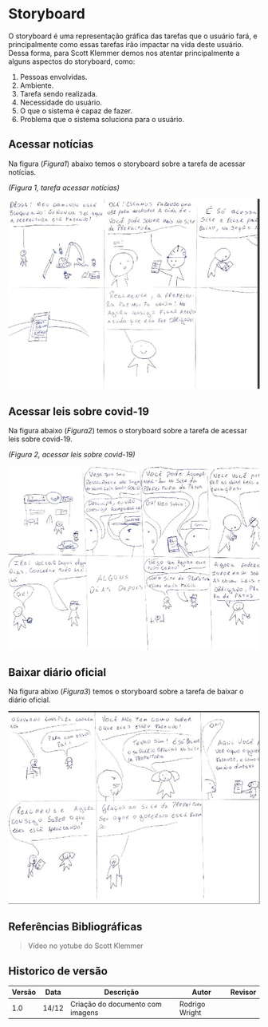 # Storyboard

O storyboard é uma representação gráfica das tarefas que o usuário fará, e principalmente como essas tarefas irão impactar na vida deste usuário. Dessa forma, para Scott Klemmer demos nos atentar principalmente a alguns aspectos do storyboard, como:

1. Pessoas envolvidas.
2. Ambiente.
3. Tarefa sendo realizada.
4. Necessidade do usuário.
5. O que o sistema é capaz de fazer.
6. Problema que o sistema soluciona para o usuário.

## Acessar notícias

Na figura (_Figura1_) abaixo temos o storyboard sobre a tarefa de acessar notícias.

_(Figura 1, tarefa acessar notícias)_

![Figura 1](./assets/construtora.jpeg)

## Acessar leis sobre covid-19

Na figura abaixo (_Figura2_) temos o storyboard sobre a tarefa de acessar leis sobre covid-19.

_(Figura 2, acessar leis sobre covid-19)_

![Figura 2](./assets/restaurante.jpeg)

## Baixar diário oficial

Na figura abixo (_Figura3_) temos o storyboard sobre a tarefa de baixar o diário oficial.

![Figura 3](./assets/velho.jpeg)

## Referências Bibliográficas

> Vídeo no yotube do Scott Klemmer

## Historico de versão

| Versão | Data  | Descrição                                  | Autor               | Revisor             |
| ------ | ----- | ------------------------------------------ | ------------------- | ------------------- |
| 1.0    | 14/12 | Criação do documento com imagens           | Rodrigo Wright      |                     |
